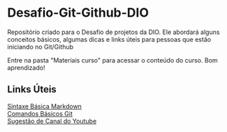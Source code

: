 # Desafio-Git-Github-DIO
Repositório criado para o Desafio de projetos da DIO. Ele abordará alguns conceitos básicos, algumas dicas e links úteis para pessoas que estão iniciando no Git/Github

Entre na pasta "Materiais curso" para acessar o conteúdo do curso. Bom aprendizado!

## Links Úteis
[Sintaxe Básica Markdown](https://www.markdownguide.org/basic-syntax/)\
[Comandos Básicos Git](https://www.hostinger.com.br/tutoriais/comandos-basicos-de-git?ppc_campaign=google_performance_max&gclid=CjwKCAiApfeQBhAUEiwA7K_UH0a-AskAuLipZQqeAkr2oC2qaE4R8iQ3xgK9zqt1n6BTrUvQQSSu_RoCE98QAvD_BwE)\
[Sugestão de Canal do Youtube](https://www.youtube.com/c/DigitalInnovationOne) 
